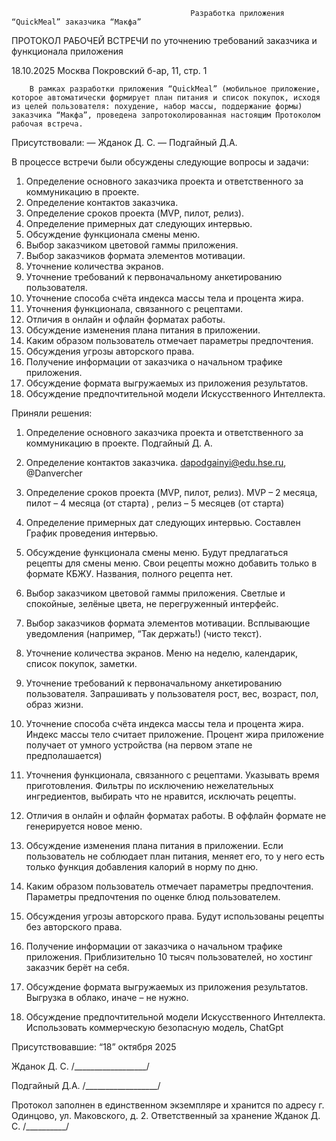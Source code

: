                                             Разработка приложения “QuickMeal” заказчика “Макфа”

ПРОТОКОЛ РАБОЧЕЙ ВСТРЕЧИ
по уточнению требований заказчика и функционала приложения

18.10.2025                                                     Москва  Покровский б-ар, 11, стр. 1

        В рамках разработки приложения “QuickMeal” (мобильное приложение, которое автоматически формирует план питания и список покупок, исходя из целей пользователя: похудение, набор массы, поддержание формы) заказчика “Макфа”, проведена запротоколированная настоящим Протоколом рабочая встреча.

Присутствовали:
— Жданок Д. С.
— Подгайный Д.А.

В процессе встречи были обсуждены следующие вопросы и задачи:
1.    Определение основного заказчика проекта и ответственного за коммуникацию в проекте.
2.    Определение контактов заказчика.
3.    Определение сроков проекта (MVP, пилот, релиз).
4.    Определение примерных дат следующих интервью.
5.    Обсуждение функционала смены меню.
6.    Выбор заказчиком цветовой гаммы приложения.
7.    Выбор заказчиков формата элементов мотивации.
8.    Уточнение количества экранов.
9.    Уточнение требований к первоначальному анкетированию пользователя.
10.    Уточнение способа счёта индекса массы тела и процента жира.
11.    Уточнения функционала, связанного с рецептами.
12.    Отличия в онлайн и офлайн форматах работы.
13.    Обсуждение изменения плана питания в приложении.
14.    Каким образом пользователь отмечает параметры предпочтения.
15.    Обсуждения угрозы авторского права.
16.    Получение информации от заказчика о начальном трафике приложения.
17.    Обсуждение формата выгружаемых из приложения результатов.
18.    Обсуждение предпочтительной модели Искусственного Интеллекта.



Приняли решения:
    
1.    Определение основного заказчика проекта и ответственного за коммуникацию в проекте.
Подгайный Д. А.

2.    Определение контактов заказчика.
dapodgainyi@edu.hse.ru, @Danvercher

3.    Определение сроков проекта (MVP, пилот, релиз).
MVP – 2 месяца, пилот – 4 месяца (от старта) , релиз – 5 месяцев (от старта)

4.    Определение примерных дат следующих интервью.
Составлен График проведения интервью.

5.    Обсуждение функционала смены меню.
Будут предлагаться рецепты для смены меню. Свои рецепты можно добавить только в формате КБЖУ. Названия, полного рецепта нет.

6.    Выбор заказчиком цветовой гаммы приложения.
Светлые и спокойные, зелёные цвета, не перегруженный интерфейс.

7.    Выбор заказчиков формата элементов мотивации.
Всплывающие уведомления (например, “Так держать!) (чисто текст).

8.    Уточнение количества экранов.
Меню на неделю, календарик, список покупок, заметки.

9.    Уточнение требований к первоначальному анкетированию пользователя.
Запрашивать у пользователя рост, вес, возраст, пол, образ жизни.

10.    Уточнение способа счёта индекса массы тела и процента жира.
Индекс массы тело считает приложение. Процент жира приложение получает от умного устройства (на первом этапе не предполашается)

11.    Уточнения функционала, связанного с рецептами.
Указывать время приготовления. Фильтры по исключению нежелательных ингредиентов, выбирать что не нравится, исключать рецепты.

12.    Отличия в онлайн и офлайн форматах работы.
В оффлайн формате не генерируется новое меню.

13.    Обсуждение изменения плана питания в приложении.
Если пользователь не соблюдает план питания, меняет его, то у него есть только функция добавления калорий в норму по дню.

14.    Каким образом пользователь отмечает параметры предпочтения.
Параметры предпочтения по оценке блюд пользователем.

15.    Обсуждения угрозы авторского права.
Будут использованы рецепты без авторского права.

16.    Получение информации от заказчика о начальном трафике приложения.
Приблизительно 10 тысяч пользователей, но хостинг заказчик берёт на себя.

17.    Обсуждение формата выгружаемых из приложения результатов.
Выгрузка в облако, иначе – не нужно.

18.    Обсуждение предпочтительной модели Искусственного Интеллекта.
Использовать коммерческую безопасную модель, ChatGpt

Присутствовавшие:
    “18” октября 2025

Жданок Д. С. /__________________/


Подгайный Д.А. /__________________/

Протокол заполнен в единственном экземпляре и хранится по адресу г. Одинцово,  ул. Маковского, д. 2.
Ответственный за хранение Жданок Д. С. /__________/


